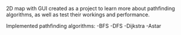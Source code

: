2D map with GUI created as a project to learn more about pathfinding algorithms, as well as test their workings and performance.


Implemented pathfinding algorithms:
 -BFS
 -DFS
 -Dijkstra
 -Astar
